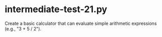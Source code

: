 # intermediate-test-21.py
 Create a basic calculator that can evaluate simple arithmetic expressions (e.g., "3 + 5 / 2").
